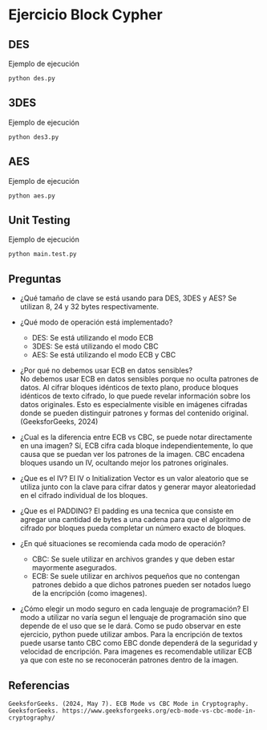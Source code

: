 # Ejercicio Block Cypher

## DES
Ejemplo de ejecución
```
python des.py
```

## 3DES
Ejemplo de ejecución
```
python des3.py
```

## AES
Ejemplo de ejecución
```
python aes.py
```

## Unit Testing
Ejemplo de ejecución
```
python main.test.py
```

## Preguntas
- ¿Qué tamaño de clave se está usando para DES, 3DES y AES?
Se utilizan 8, 24 y 32 bytes respectivamente.

- ¿Qué modo de operación está implementado?
  - DES: Se está utilizando el modo ECB
  - 3DES: Se está utilizando el modo CBC
  - AES: Se está utilizando el modo ECB y CBC

- ¿Por qué no debemos usar ECB en datos sensibles?  
No debemos usar ECB en datos sensibles porque no oculta patrones de datos. Al cifrar bloques idénticos de texto plano, produce bloques idénticos de texto cifrado, lo que puede revelar información sobre los datos originales. Esto es especialmente visible en imágenes cifradas donde se pueden distinguir patrones y formas del contenido original. (GeeksforGeeks, 2024)

- ¿Cual es la diferencia entre ECB vs CBC, se puede notar directamente en una imagen?
Sí, ECB cifra cada bloque independientemente, lo que causa que se puedan ver los patrones de la imagen. CBC encadena bloques usando un IV, ocultando mejor los patrones originales.

- ¿Que es el IV?
El IV o Initialization Vector es un valor aleatorio que se utiliza junto con la clave para cifrar datos y generar mayor aleatoriedad en el cifrado individual de los bloques.

- ¿Que es el PADDING?
El padding es una tecnica que consiste en agregar una cantidad de bytes a una cadena para que el algoritmo de cifrado por bloques pueda completar un número exacto de bloques.

- ¿En qué situaciones se recomienda cada modo de operación?
  - CBC: Se suele utilizar en archivos grandes y que deben estar mayormente asegurados.
  - ECB: Se suele utilizar en archivos pequeños que no contengan patrones debido a que dichos patrones pueden ser notados luego de la encripción (como imagenes).

- ¿Cómo elegir un modo seguro en cada lenguaje de programación?
El modo a utilizar no varía segun el lenguaje de programación sino que depende de el uso que se le dará. Como se pudo observar en este ejercicio, python puede utilizar ambos. Para la encripción de textos puede usarse tanto CBC como EBC donde dependerá de la seguridad y velocidad de encripción. Para imagenes es recomendable utilizar ECB ya que con este no se reconocerán patrones dentro de la imagen.

## Referencias

```
GeeksforGeeks. (2024, May 7). ECB Mode vs CBC Mode in Cryptography. GeeksforGeeks. https://www.geeksforgeeks.org/ecb-mode-vs-cbc-mode-in-cryptography/
```